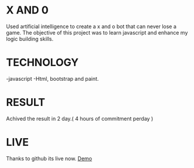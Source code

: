 # X AND 0

Used artificial intelligence to create a x and o bot that can never lose a game. The objective of this project was to learn javascript and enhance my logic building skills.

# TECHNOLOGY

-javascript 
-Html, bootstrap and paint.

# RESULT

Achived the result in 2 day.( 4 hours of commitment perday )

# LIVE

Thanks to github its live now. <a href="https://quickank1t.github.io/xando/">Demo</a>
